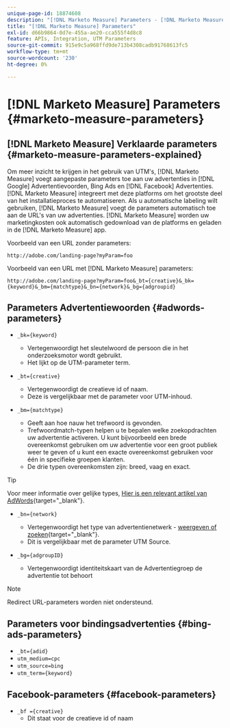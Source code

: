 ```yaml
---
unique-page-id: 18874608
description: "[!DNL Marketo Measure] Parameters - [!DNL Marketo Measure]"
title: "[!DNL Marketo Measure] Parameters"
exl-id: d66b9864-0d7e-455a-ae20-cca555f4d8c8
feature: APIs, Integration, UTM Parameters
source-git-commit: 915e9c5a968ffd9de713b4308cadb91768613fc5
workflow-type: tm+mt
source-wordcount: '230'
ht-degree: 0%

---
```


# [!DNL Marketo Measure] Parameters {#marketo-measure-parameters}

## [!DNL Marketo Measure] Verklaarde parameters {#marketo-measure-parameters-explained}

Om meer inzicht te krijgen in het gebruik van UTM&#39;s, [!DNL Marketo Measure] voegt aangepaste parameters toe aan uw advertenties in [!DNL Google] Advertentievoorden, Bing Ads en [!DNL Facebook] Advertenties. [!DNL Marketo Measure] integreert met deze platforms om het grootste deel van het installatieproces te automatiseren. Als u automatische labeling wilt gebruiken, [!DNL Marketo Measure] voegt de parameters automatisch toe aan de URL&#39;s van uw advertenties. [!DNL Marketo Measure] worden uw marketingkosten ook automatisch gedownload van de platforms en geladen in de [!DNL Marketo Measure] app.

Voorbeeld van een URL zonder parameters:

`http://adobe.com/landing-page?myParam=foo`

Voorbeeld van een URL met [!DNL Marketo Measure] parameters:

`http://adobe.com/landing-page?myParam=foo&_bt={creative}&_bk={keyword}&_bm={matchtype}&_bn={network}&_bg={adgroupid}`

## Parameters Advertentiewoorden {#adwords-parameters}

* `_bk={keyword}`
   * Vertegenwoordigt het sleutelwoord de persoon die in het onderzoeksmotor wordt gebruikt.
   * Het lijkt op de UTM-parameter term.

* `_bt={creative}`
   * Vertegenwoordigt de creatieve id of naam.
   * Deze is vergelijkbaar met de parameter voor UTM-inhoud.

* `_bm={matchtype}`
   * Geeft aan hoe nauw het trefwoord is gevonden.
   * Trefwoordmatch-typen helpen u te bepalen welke zoekopdrachten uw advertentie activeren. U kunt bijvoorbeeld een brede overeenkomst gebruiken om uw advertentie voor een groot publiek weer te geven of u kunt een exacte overeenkomst gebruiken voor één in specifieke groepen klanten.
   * De drie typen overeenkomsten zijn: breed, vaag en exact.

>[!TIP]
>
>Voor meer informatie over gelijke types, [Hier is een relevant artikel van AdWords](https://support.google.com/adwords/answer/2497836?hl=en){target="_blank"}.

* `_bn={network}`
   * Vertegenwoordigt het type van advertentienetwerk - [weergeven of zoeken](https://support.google.com/adwords/answer/1752334?hl=en){target="_blank"}.
   * Dit is vergelijkbaar met de parameter UTM Source.

* `_bg={adgroupID}`
   * Vertegenwoordigt identiteitskaart van de Advertentiegroep de advertentie tot behoort

>[!NOTE]
>
>Redirect URL-parameters worden niet ondersteund.

## Parameters voor bindingsadvertenties {#bing-ads-parameters}

* `_bt={adid}`
* `utm_medium=cpc`
* `utm_source=bing`
* `utm_term={keyword}`

## Facebook-parameters {#facebook-parameters}

* `_bf ={creative}`
   * Dit staat voor de creatieve id of naam
